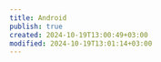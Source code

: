 ```yaml
---
title: Android
publish: true
created: 2024-10-19T13:00:49+03:00
modified: 2024-10-19T13:01:14+03:00
---
```

